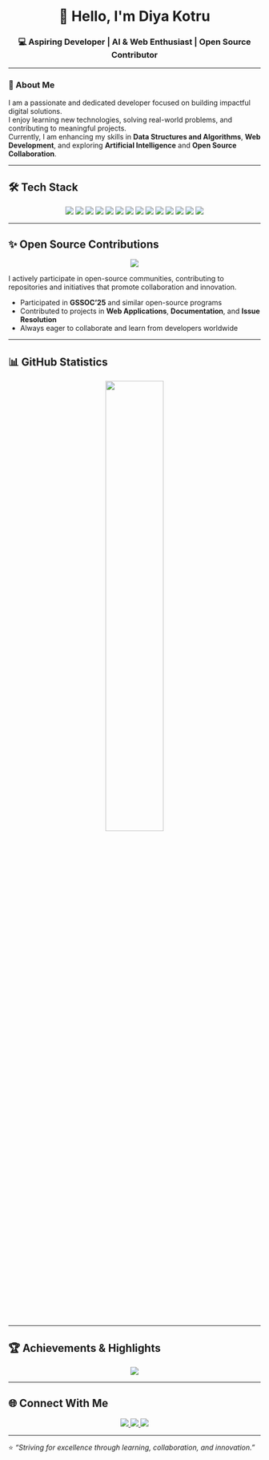 <h1 align="center">👋 Hello, I'm Diya Kotru</h1>
<h3 align="center">💻 Aspiring Developer | AI & Web Enthusiast | Open Source Contributor</h3>

---

### 🧭 About Me
I am a passionate and dedicated developer focused on building impactful digital solutions.  
I enjoy learning new technologies, solving real-world problems, and contributing to meaningful projects.  
Currently, I am enhancing my skills in **Data Structures and Algorithms**, **Web Development**, and exploring **Artificial Intelligence** and **Open Source Collaboration**.  

---

## 🛠️ Tech Stack

<p align="center">
  <!-- Languages -->
  <img src="https://img.shields.io/badge/HTML5-E34F26?style=for-the-badge&logo=html5&logoColor=white" />
  <img src="https://img.shields.io/badge/CSS3-1572B6?style=for-the-badge&logo=css3&logoColor=white" />
  <img src="https://img.shields.io/badge/JavaScript-F7DF1E?style=for-the-badge&logo=javascript&logoColor=black" />
  <img src="https://img.shields.io/badge/TypeScript-3178C6?style=for-the-badge&logo=typescript&logoColor=white" />
  <img src="https://img.shields.io/badge/React-20232A?style=for-the-badge&logo=react&logoColor=61DAFB" />
  <img src="https://img.shields.io/badge/Tailwind_CSS-38B2AC?style=for-the-badge&logo=tailwind-css&logoColor=white" />
  <img src="https://img.shields.io/badge/Material_UI-007FFF?style=for-the-badge&logo=mui&logoColor=white" />
  <img src="https://img.shields.io/badge/Node.js-339933?style=for-the-badge&logo=nodedotjs&logoColor=white" />
  <img src="https://img.shields.io/badge/Express.js-000000?style=for-the-badge&logo=express&logoColor=white" />
  <img src="https://img.shields.io/badge/MongoDB-4EA94B?style=for-the-badge&logo=mongodb&logoColor=white" />
  <img src="https://img.shields.io/badge/PostgreSQL-316192?style=for-the-badge&logo=postgresql&logoColor=white" />
  <img src="https://img.shields.io/badge/Python-3776AB?style=for-the-badge&logo=python&logoColor=white" />
  <img src="https://img.shields.io/badge/Git-F05032?style=for-the-badge&logo=git&logoColor=white" />
  <img src="https://img.shields.io/badge/GitHub-181717?style=for-the-badge&logo=github&logoColor=white" />
</p>

---

## ✨ Open Source Contributions

<p align="center">
  <img src="https://github-readme-activity-graph.vercel.app/graph?username=diyakotru&theme=tokyo-night&hide_border=true" />
</p>

I actively participate in open-source communities, contributing to repositories and initiatives that promote collaboration and innovation.  
- Participated in **GSSOC’25** and similar open-source programs  
- Contributed to projects in **Web Applications**, **Documentation**, and **Issue Resolution**  
- Always eager to collaborate and learn from developers worldwide  

---

## 📊 GitHub Statistics

<p align="center">
  <img width="48%" src="https://github-readme-streak-stats.herokuapp.com/?user=diyakotru&theme=tokyonight" />
</p>

---

## 🏆 Achievements & Highlights
<p align="center">
  <img src="https://github-profile-trophy.vercel.app/?username=diyakotru&theme=tokyonight&margin-w=15&margin-h=15&no-frame=true" />
</p>

---

## 🌐 Connect With Me
<p align="center">
  <a href="https://github.com/diyakotru">
    <img src="https://img.shields.io/badge/GitHub-000?style=for-the-badge&logo=github" />
  </a>
  <a href="https://www.linkedin.com/in/diya-kotru-9059a2322/">
    <img src="https://img.shields.io/badge/LinkedIn-0077B5?style=for-the-badge&logo=linkedin" />
  </a>
  <a href="mailto:diyakotru137@gmail.com">
    <img src="https://img.shields.io/badge/Email-D14836?style=for-the-badge&logo=gmail&logoColor=white" />
  </a>
</p>

---

⭐ *“Striving for excellence through learning, collaboration, and innovation.”*
